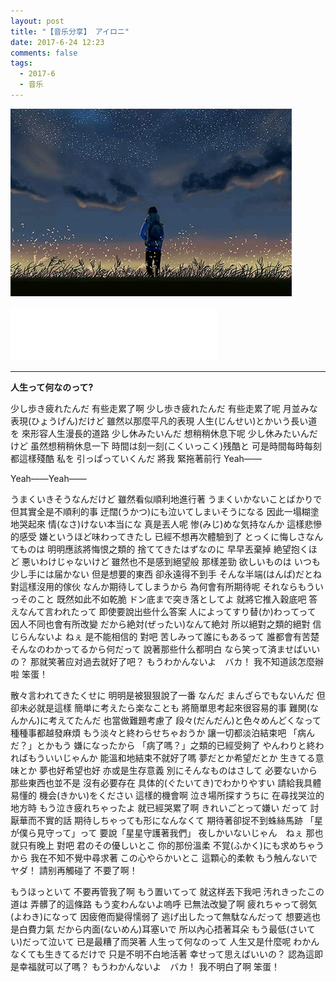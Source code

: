 ```yaml
---
layout: post
title: "【音乐分享】 アイロニ"
date: 2017-6-24 12:23
comments: false
tags:
  - 2017-6
  - 音乐
---
```


![](/assets/blogImg/DP-170624-0.jpg)

<iframe frameborder="no" border="0" marginwidth="0" marginheight="0" width=330 height=86 src="//music.163.com/outchain/player?type=2&id=26447698&auto=0&height=66"></iframe>


<!--more-->

---

**人生って何なのって?**

少し歩き疲れたんだ
有些走累了啊
少し歩き疲れたんだ
有些走累了呢
月並みな表現(ひょうげん)だけど
雖然以那麼平凡的表現
人生(じんせい)とかいう長い道を
來形容人生漫長的道路
少し休みたいんだ
想稍稍休息下呢
少し休みたいんだけど
虽然想稍稍休息一下
時間は刻一刻(こくいっこく)残酷と
可是時間每時每刻都這樣殘酷
私を 引っぱっていくんだ
將我 緊拖著前行
Yeah——

Yeah——Yeah——


うまくいきそうなんだけど
雖然看似順利地進行著
うまくいかないことばかりで
但其實全是不順利的事
迂闊(うかつ)にも泣いてしまいそうになる
因此一塌糊塗地哭起來
情(なさ)けない本当にな
真是丟人呢
惨(みじ)めな気持なんか
這樣悲慘的感受
嫌というほど味わってきたし
已經不想再次體驗到了
とっくに悔しさなんてものは
明明應該將悔恨之類的
捨ててきたはずなのに
早早丟棄掉
絶望抱くほど 悪いわけじゃないけど
雖然也不是感到絕望般 那樣差勁
欲しいものは いつも少し手には届かない
但是想要的東西 卻永遠得不到手
そんな半端(はんぱ)だとね
對這樣沒用的傢伙
なんか期待してしまうから
為何會有所期待呢
それならもういっそのこと
既然如此不如乾脆
ドン底まで突き落としてよ
就將它推入穀底吧
答えなんて言われたって
即使要說出些什么答案
人によってすり替(か)わってって
因人不同也會有所改變
だから絶対(ぜったい)なんて絶対
所以絕對之類的絕對
信じらんないよ ねぇ
是不能相信的 對吧
苦しみって誰にもあるって
誰都會有苦楚
そんなのわかってるから何だって
說著那些什么都明白
なら笑って済ませばいいの？
那就笑著应对過去就好了吧？
もうわかんないよ　バカ！
我不知道該怎麼辦啦 笨蛋！


散々言われてきたくせに
明明是被狠狠說了一番
なんだ まんざらでもないんだ
但卻未必就是這樣
簡単に考えたら楽なことも
將簡單思考起來很容易的事
難関(なんかん)に考えてたんだ
也當做難題考慮了
段々(だんだん)と色々めんどくなって
種種事都越發麻煩
もう淡々と終わらせちゃおうか
讓一切都淡泊結束吧
「病んだ？」とかもう 嫌になったから
「病了嗎？」之類的已經受夠了
やんわりと終わればもういいじゃんか
能溫和地結束不就好了嗎
夢だとか希望だとか 生きてる意味とか
夢也好希望也好 亦或是生存意義
別にそんなものはさして 必要ないから
那些東西也並不是 沒有必要存在
具体的(ぐたいてき)でわかりやすい
請給我具體易懂的
機会(きかい)をください
這樣的機會啊
泣き場所探すうちに
在尋找哭泣的地方時
もう泣き疲れちゃったよ
就已經哭累了啊
きれいごとって嫌い だって
討厭華而不實的話
期待しちゃっても形になんなくて
期待著卻捉不到蛛絲馬跡
「星が僕ら見守って」って
要說「星星守護著我們」
夜しかいないじゃん　ねぇ
那也就只有晚上 對吧
君のその優しいとこ
你的那份溫柔
不覚(ふかく)にも求めちゃうから
我在不知不覺中尋求著
この心やらかいとこ
這顆心的柔軟
もう触んないで ヤダ！
請别再觸碰了 不要了啊！


もうほっといて
不要再管我了啊
もう置いてって
就这样丟下我吧
汚れきったこの道は
弄髒了的這條路
もう変わんないよ嗚呼
已無法改變了啊
疲れちゃって弱気(よわき)になって
因疲倦而變得懦弱了
逃げ出したって無駄なんだって
想要逃也是白費力氣
だから内面(ないめん)耳塞いで
所以內心捂著耳朵
もう最低(さいてい)だって泣いて
已是最糟了而哭著
人生って何なのって
人生又是什麼呢
わかんなくても生きてるだけで
只是不明不白地活著
幸せって思えばいいの？
認為這即是幸福就可以了嗎？
もうわかんないよ　バカ！
我不明白了啊 笨蛋！
